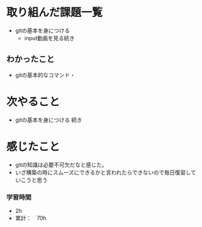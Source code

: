 # 取り組んだ課題一覧
- gitの基本を身につける
  * input動画を見る続き

## わかったこと
- gitの基本的なコマンド・

# 次やること
- gitの基本を身につける 続き

# 感じたこと
- gitの知識は必要不可欠だなと感じた。
- いざ構築の時にスムーズにできるかと言われたらできないので毎日復習していこうと思う

### 学習時間
- 2h
- 累計：　70h
